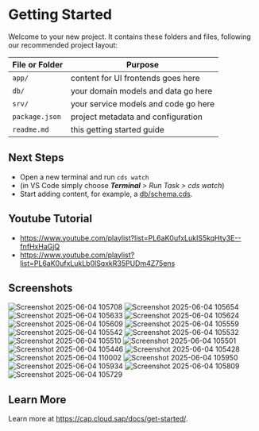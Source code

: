 # Getting Started

Welcome to your new project.
It contains these folders and files, following our recommended project layout:

File or Folder | Purpose
---------|----------
`app/` | content for UI frontends goes here
`db/` | your domain models and data go here
`srv/` | your service models and code go here
`package.json` | project metadata and configuration
`readme.md` | this getting started guide

## Next Steps

- Open a new terminal and run `cds watch`
- (in VS Code simply choose _**Terminal** > Run Task > cds watch_)
- Start adding content, for example, a [db/schema.cds](db/schema.cds).

## Youtube Tutorial 
- https://www.youtube.com/playlist?list=PL6aK0ufxLukIS5kqHty3E--fnfHxHaGjQ
- https://www.youtube.com/playlist?list=PL6aK0ufxLukLb0lSqxkR35PUDm4Z75ens

## Screenshots

![Screenshot 2025-06-04 105708](https://github.com/user-attachments/assets/83dfb3ef-abcd-4cfe-b515-2c068fba9a94)
![Screenshot 2025-06-04 105654](https://github.com/user-attachments/assets/884e1c13-363c-469f-bdb7-5a4cc6048af5)
![Screenshot 2025-06-04 105633](https://github.com/user-attachments/assets/7e2a6cda-2761-4cec-b336-bfbfd2b6ef5f)
![Screenshot 2025-06-04 105624](https://github.com/user-attachments/assets/c7b57f7b-32c7-4067-af05-6a3aa9e84592)
![Screenshot 2025-06-04 105609](https://github.com/user-attachments/assets/c294a8d8-170c-485b-ad3c-8a7eb062c6c7)
![Screenshot 2025-06-04 105559](https://github.com/user-attachments/assets/1564e346-cf57-4d9a-8d03-6030ed790ecd)
![Screenshot 2025-06-04 105542](https://github.com/user-attachments/assets/576ee4d9-0a66-4dee-9677-c595b49a818a)
![Screenshot 2025-06-04 105532](https://github.com/user-attachments/assets/97bc8637-36d8-4758-96c8-e0934dfad375)
![Screenshot 2025-06-04 105510](https://github.com/user-attachments/assets/0ee516c7-1333-4a8e-9ddc-35cf16def0d9)
![Screenshot 2025-06-04 105501](https://github.com/user-attachments/assets/4bf55f41-5507-4a14-9e44-36addcdbafe2)
![Screenshot 2025-06-04 105446](https://github.com/user-attachments/assets/73e7433f-4036-4f1f-99a7-789ca1cf7e87)
![Screenshot 2025-06-04 105428](https://github.com/user-attachments/assets/736ee19f-f16f-4473-b92c-ffbabd00ceda)
![Screenshot 2025-06-04 110002](https://github.com/user-attachments/assets/dcc835f7-a2d5-4d4c-a2b4-7c04a73e9933)
![Screenshot 2025-06-04 105950](https://github.com/user-attachments/assets/8528e0c7-fc85-4c19-8d4b-cb8f09dcc92c)
![Screenshot 2025-06-04 105934](https://github.com/user-attachments/assets/ee492f09-9094-4c09-a116-05092fa821b2)
![Screenshot 2025-06-04 105809](https://github.com/user-attachments/assets/4fb59b35-4800-41ac-828d-fd3b12a1637a)
![Screenshot 2025-06-04 105729](https://github.com/user-attachments/assets/06af3c93-63f1-408a-a7ad-e52bd3c3e499)




## Learn More

Learn more at https://cap.cloud.sap/docs/get-started/.
